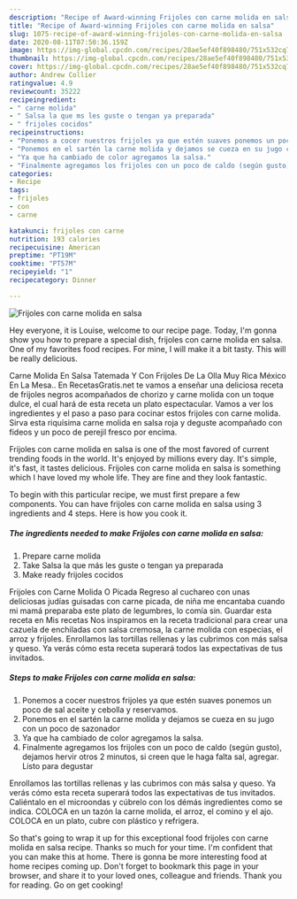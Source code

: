 ```yaml
---
description: "Recipe of Award-winning Frijoles con carne molida en salsa"
title: "Recipe of Award-winning Frijoles con carne molida en salsa"
slug: 1075-recipe-of-award-winning-frijoles-con-carne-molida-en-salsa
date: 2020-08-11T07:50:36.159Z
image: https://img-global.cpcdn.com/recipes/28ae5ef40f898480/751x532cq70/frijoles-con-carne-molida-en-salsa-foto-principal.jpg
thumbnail: https://img-global.cpcdn.com/recipes/28ae5ef40f898480/751x532cq70/frijoles-con-carne-molida-en-salsa-foto-principal.jpg
cover: https://img-global.cpcdn.com/recipes/28ae5ef40f898480/751x532cq70/frijoles-con-carne-molida-en-salsa-foto-principal.jpg
author: Andrew Collier
ratingvalue: 4.9
reviewcount: 35222
recipeingredient:
- " carne molida"
- " Salsa la que ms les guste o tengan ya preparada"
- " frijoles cocidos"
recipeinstructions:
- "Ponemos a cocer nuestros frijoles ya que estén suaves ponemos un poco de sal aceite y cebolla y reservamos."
- "Ponemos en el sartén la carne molida y dejamos se cueza en su jugo con un poco de sazonador"
- "Ya que ha cambiado de color agregamos la salsa."
- "Finalmente agregamos los frijoles con un poco de caldo (según gusto), dejamos hervir otros 2 minutos, si creen que le haga falta sal, agregar. Listo para degustar"
categories:
- Recipe
tags:
- frijoles
- con
- carne

katakunci: frijoles con carne 
nutrition: 193 calories
recipecuisine: American
preptime: "PT19M"
cooktime: "PT57M"
recipeyield: "1"
recipecategory: Dinner

---
```



![Frijoles con carne molida en salsa](https://img-global.cpcdn.com/recipes/28ae5ef40f898480/751x532cq70/frijoles-con-carne-molida-en-salsa-foto-principal.jpg)

Hey everyone, it is Louise, welcome to our recipe page. Today, I'm gonna show you how to prepare a special dish, frijoles con carne molida en salsa. One of my favorites food recipes. For mine, I will make it a bit tasty. This will be really delicious.

Carne Molida En Salsa Tatemada Y Con Frijoles De La Olla Muy Rica México En La Mesa.. En RecetasGratis.net te vamos a enseñar una deliciosa receta de frijoles negros acompañados de chorizo y carne molida con un toque dulce, el cual hará de esta receta un plato espectacular. Vamos a ver los ingredientes y el paso a paso para cocinar estos frijoles con carne molida. Sirva esta riquísima carne molida en salsa roja y deguste acompañado con fideos y un poco de perejil fresco por encima.

Frijoles con carne molida en salsa is one of the most favored of current trending foods in the world. It's enjoyed by millions every day. It's simple, it's fast, it tastes delicious. Frijoles con carne molida en salsa is something which I have loved my whole life. They are fine and they look fantastic.


To begin with this particular recipe, we must first prepare a few components. You can have frijoles con carne molida en salsa using 3 ingredients and 4 steps. Here is how you cook it.

<!--inarticleads1-->

##### The ingredients needed to make Frijoles con carne molida en salsa:

1. Prepare  carne molida
1. Take  Salsa la que más les guste o tengan ya preparada
1. Make ready  frijoles cocidos


Frijoles con Carne Molida O Picada Regreso al cuchareo con unas deliciosas judías guisadas con carne picada, de niña me encantaba cuando mi mamá preparaba este plato de legumbres, lo comía sin. Guardar esta receta en Mis recetas Nos inspiramos en la receta tradicional para crear una cazuela de enchiladas con salsa cremosa, la carne molida con especias, el arroz y frijoles. Enrollamos las tortillas rellenas y las cubrimos con más salsa y queso. Ya verás cómo esta receta superará todos las expectativas de tus invitados. 

<!--inarticleads2-->

##### Steps to make Frijoles con carne molida en salsa:

1. Ponemos a cocer nuestros frijoles ya que estén suaves ponemos un poco de sal aceite y cebolla y reservamos.
1. Ponemos en el sartén la carne molida y dejamos se cueza en su jugo con un poco de sazonador
1. Ya que ha cambiado de color agregamos la salsa.
1. Finalmente agregamos los frijoles con un poco de caldo (según gusto), dejamos hervir otros 2 minutos, si creen que le haga falta sal, agregar. Listo para degustar


Enrollamos las tortillas rellenas y las cubrimos con más salsa y queso. Ya verás cómo esta receta superará todos las expectativas de tus invitados. Caliéntalo en el microondas y cúbrelo con los démás ingredientes como se indica. COLOCA en un tazón la carne molida, el arroz, el comino y el ajo. COLOCA en un plato, cubre con plástico y refrigera. 

So that's going to wrap it up for this exceptional food frijoles con carne molida en salsa recipe. Thanks so much for your time. I'm confident that you can make this at home. There is gonna be more interesting food at home recipes coming up. Don't forget to bookmark this page in your browser, and share it to your loved ones, colleague and friends. Thank you for reading. Go on get cooking!
